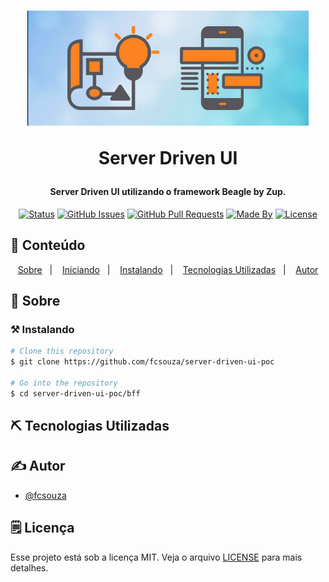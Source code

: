<h1 align="center">
    <img alt="fabricio" title="#Fabricio" src=".github/logo.png" width="450px" />
    <p>Server Driven UI</p>
</h1>

<h4 align="center"> 
	Server Driven UI utilizando o framework Beagle by Zup.
</h4>

<div align="center">

[![Status](https://img.shields.io/badge/status-active-success.svg)]()
[![GitHub Issues](https://img.shields.io/github/languages/count/fcsouza/server-driven-ui-poc)]()
[![GitHub Pull Requests](https://img.shields.io/github/last-commit/fcsouza/server-driven-ui-poc)]()
[![Made By](https://img.shields.io/badge/Made%20By-Fabricio%20Cavalcante-brightgreen)]()
[![License](https://img.shields.io/badge/license-MIT-blue.svg)](/LICENSE)

</div>

## 📝 Conteúdo
<p align="center">
<a href="#fabricio">Sobre</a>&nbsp;&nbsp;&nbsp;|&nbsp;&nbsp;&nbsp;
<a href="#getting_started">Iniciando</a>&nbsp;&nbsp;&nbsp;|&nbsp;&nbsp;&nbsp;
<a href="#installing">Instalando</a>&nbsp;&nbsp;&nbsp;|&nbsp;&nbsp;&nbsp;
<a href="#built_using">Tecnologias Utilizadas</a>&nbsp;&nbsp;&nbsp;|&nbsp;&nbsp;&nbsp;
<a href="#authors">Autor</a>
</p>

## 🧐 Sobre <a name = "fabricio"></a>



### ⚒ Instalando <a name = "installing"></a>
```bash
# Clone this repository
$ git clone https://github.com/fcsouza/server-driven-ui-poc

# Go into the repository
$ cd server-driven-ui-poc/bff

```

## ⛏️ Tecnologias Utilizadas <a name = "built_using"></a>

## ✍️ Autor <a name = "authors"></a>

- [@fcsouza](https://github.com/fcsouza)

## 🗒 Licença

Esse projeto está sob a licença MIT. Veja o arquivo [LICENSE](LICENSE.md) para mais detalhes.